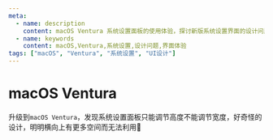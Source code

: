 ```yaml
---
meta:
  - name: description
    content: macOS Ventura 系统设置面板的使用体验，探讨新版系统设置界面的设计问题
  - name: keywords
    content: macOS,Ventura,系统设置,设计问题,界面体验
tags: ["macOS", "Ventura", "系统设置", "UI设计"]
---
```


# macOS Ventura

升级到`macOS Ventura`，发现系统设置面板只能调节高度不能调节宽度，好奇怪的设计，明明横向上有更多空间而无法利用🤔


<ImgView title="macOS Ventura" url="https://z.wiki/autoupload/2022-11-02/6c2370d5fc1345a6bba6c0e1a25f8067.image.png" />
